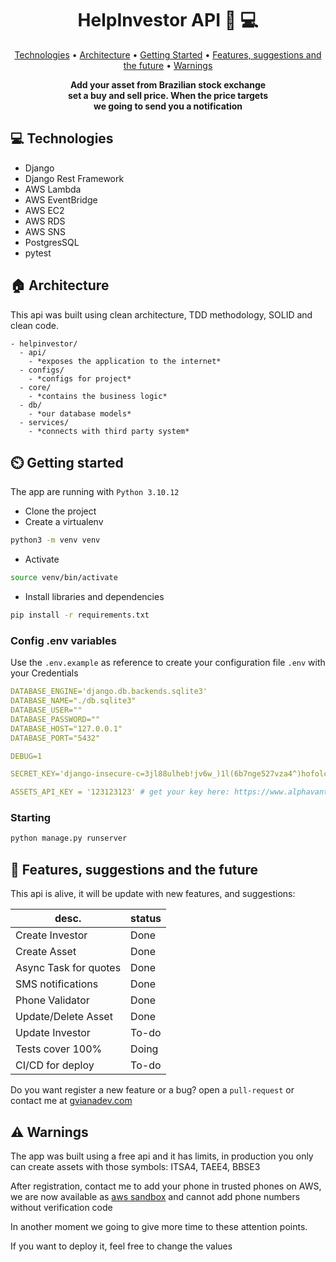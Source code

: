 <h1 align="center" style="font-weight: bold;">HelpInvestor API 💸 💻</h1>

<p align="center">
 <a href="#technologies">Technologies</a> • 
<a href="#architecture">Architecture</a> •
 <a href="#started">Getting Started</a> • 
 <a href="#future">Features, suggestions and the future</a> •
 <a href="#warnings">Warnings</a>
</p>

<p align="center">
    <b>Add your asset from Brazilian stock exchange<br> set a buy and sell price.
When the price targets<br> we going to send you a notification</b>
</p>

<h2 id="technologies">💻 Technologies</h2>

- Django
- Django Rest Framework
- AWS Lambda
- AWS EventBridge
- AWS EC2
- AWS RDS
- AWS SNS
- PostgresSQL
- pytest

<h2 id="architecture">🏠 Architecture</h2>

<p>This api was built using clean architecture, TDD methodology, SOLID and clean code.</p>

```
- helpinvestor/
  - api/
    - *exposes the application to the internet*
  - configs/
    - *configs for project*
  - core/
    - *contains the business logic*
  - db/
    - *our database models*
  - services/
    - *connects with third party system*
```
<h2 id="started">⏲️ Getting started</h2>

The app are running with `Python 3.10.12`

- Clone the project
- Create a virtualenv

```bash
python3 -m venv venv
```
- Activate
  
```bash
source venv/bin/activate
```

- Install libraries and dependencies

```bash
pip install -r requirements.txt
```

<h3>Config .env variables</h2>

Use the `.env.example` as reference to create your configuration file `.env` with your Credentials

```yaml
DATABASE_ENGINE='django.db.backends.sqlite3'
DATABASE_NAME="./db.sqlite3"
DATABASE_USER=""
DATABASE_PASSWORD=""
DATABASE_HOST="127.0.0.1"
DATABASE_PORT="5432"

DEBUG=1

SECRET_KEY='django-insecure-c=3jl88ulheb!jv6w_)1l(6b7nge527vza4^)hofolc43f1+wh'

ASSETS_API_KEY = '123123123' # get your key here: https://www.alphavantage.co/
```

<h3>Starting</h3>

```bash
python manage.py runserver
```

<h2 id="future">🚀 Features, suggestions and the future</h2>
<p>This api is alive, it will be update with new features, and suggestions:</p>

| desc.           | status |
|-----------------|--------|
| Create Investor | Done   |
| Create Asset    | Done   |
| Async Task for quotes | Done   |
| SMS notifications | Done |
| Phone Validator | Done  |
| Update/Delete Asset | Done  |
| Update Investor | To-do  |
| Tests cover 100% | Doing  |
| CI/CD for deploy | To-do  |


Do you want register a new feature or a bug? open a `pull-request` or contact me at [gvianadev.com](https://gvianadev.com)

<h2 id="warnings">⚠️ Warnings</h2>
The app was built using a free api and it has limits, in production you only can create assets with those symbols: ITSA4, TAEE4, BBSE3
<p>After registration, contact me to add your phone in trusted phones on AWS, we are now available as <a href="https://docs.aws.amazon.com/sns/latest/dg/sns-sms-sandbox.html" target="_blank">aws sandbox</a> and cannot add phone numbers without verification code</p>

<p>In another moment we going to give more time to these attention points.</p>

<p>If you want to deploy it, feel free to change the values</p>
